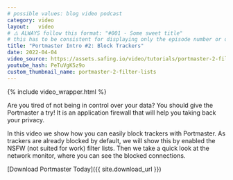 ```yaml
---
# possible values: blog video podcast
category: video
layout:   video
# ⚠️ ALWAYS follow this format: "#001 - Some sweet title"
# this has to be consistent for displaying only the episode number or only the title
title: "Portmaster Intro #2: Block Trackers"
date: 2022-04-04
video_source: https://assets.safing.io/video/tutorials/portmaster-2-filter-lists.mp4
youtube_hash: PeTuVgK5z9o
custom_thumbnail_name: portmaster-2-filter-lists
---
```


{% include video_wrapper.html %}

Are you tired of not being in control over your data? You should give the Portmaster a try! It is an application firewall that will help you taking back your privacy.

In this video we show how you can easily block trackers with Portmaster. As trackers are already blocked by default, we will show this by enabled the NSFW (not suited for work) filter lists.
Then we take a quick look at the network monitor, where you can see the blocked connections.

[Download Portmaster Today]({{ site.download_url }})
